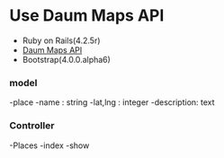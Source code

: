 Use Daum Maps API
===


- Ruby on Rails(4.2.5r)
- [Daum Maps API](http://apis.map.daum.net/web/documentation/)
- Bootstrap(4.0.0.alpha6)

### model
-place
    -name : string
    -lat,lng : integer
    -description: text
    
### Controller
-Places
    -index
    -show
    

    
